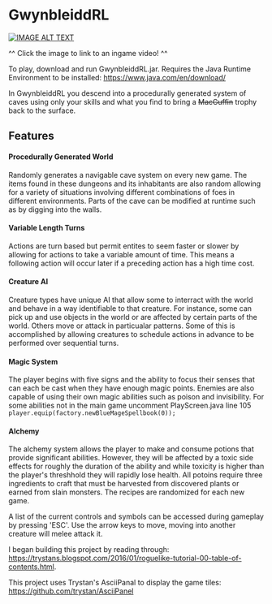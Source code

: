 # GwynbleiddRL
[![IMAGE ALT TEXT](https://i.imgur.com/XmW9EYR.png)](http://www.youtube.com/watch?v=rAGe2vCt_Ts "Video Title")

^^ Click the image to link to an ingame video! ^^

To play, download and run GwynbleiddRL.jar. Requires the Java Runtime Environment to be installed:
https://www.java.com/en/download/

In GwynbleiddRL you descend into a procedurally generated system of caves using only your skills and what you find to bring a ~~MacGuffin~~ trophy back to the surface.

## Features
#### Procedurally Generated World
Randomly generates a navigable cave system on every new game. The items found in these dungeons and its inhabitants are also random allowing for a variety of situations involving different combinations of foes in different environments. Parts of the cave can be modified at runtime such as by digging into the walls.

#### Variable Length Turns
Actions are turn based but permit entites to seem faster or slower by allowing for actions to take a variable amount of time. This means a following action will occur later if a preceding action has a high time cost.

#### Creature AI
Creature types have unique AI that allow some to interract with the world and behave in a way identifiable to that creature. For instance, some can pick up and use objects in the world or are affected by certain parts of the world. Others move or attack in particualar patterns. Some of this is accomplished by allowing creatures to schedule actions in advance to be performed over sequential turns.

#### Magic System
The player begins with five signs and the ability to focus their senses that can each be cast when they have enough magic points. Enemies are also capable of using their own magic abilities such as poison and invisibility.
For some abilities not in the main game uncomment PlayScreen.java line 105 `player.equip(factory.newBlueMageSpellbook(0));`

#### Alchemy
The alchemy system allows the player to make and consume potions that provide significant abilities. However, they will be affected by a toxic side effects for roughly the duration of the ability and while toxicity is higher than the player's threshhold they will rapidly lose health. All potoins require three ingredients to craft that must be harvested from discovered plants or earned from slain monsters. The recipes are randomized for each new game.

A list of the current controls and symbols can be accessed during gameplay by pressing 'ESC'. Use the arrow keys to move, moving into another creature will melee attack it.

I began building this project by reading through:
https://trystans.blogspot.com/2016/01/roguelike-tutorial-00-table-of-contents.html.
  
This project uses Trystan's AsciiPanal to display the game tiles:
https://github.com/trystan/AsciiPanel
